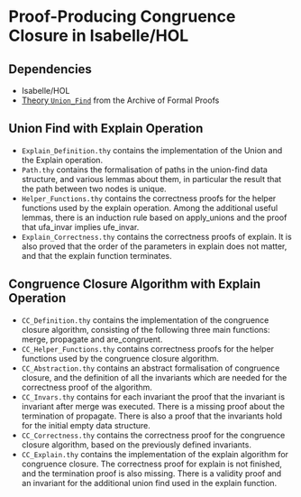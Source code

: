 # Proof-Producing Congruence Closure in Isabelle/HOL

## Dependencies

- Isabelle/HOL
- [Theory `Union_Find`](https://www.isa-afp.org/theories/separation_logic_imperative_hol/#Union_Find) 
from the Archive of Formal Proofs

## Union Find with Explain Operation

- `Explain_Definition.thy` contains the implementation of the Union and the Explain operation.
- `Path.thy` contains the formalisation of paths in the union-find data structure, and various 
lemmas about them, in particular the result that the path between two nodes is unique.
- `Helper_Functions.thy` contains the correctness proofs for the helper functions used by the 
explain operation. Among the additional useful lemmas, there is an induction rule based on apply_unions
and the proof that ufa_invar implies ufe_invar.
- `Explain_Correctness.thy` contains the correctness proofs of explain. It is also proved that the order 
of the parameters in explain does not matter, and that the explain function terminates.

## Congruence Closure Algorithm with Explain Operation

- `CC_Definition.thy` contains the implementation of the congruence closure algorithm, consisting of 
the following three main functions: merge, propagate and are_congruent.
- `CC_Helper_Functions.thy` contains correctness proofs for the helper functions used by the 
congruence closure algorithm.
- `CC_Abstraction.thy` contains an abstract formalisation of congruence closure, and the definition
of all the invariants which are needed for the correctness proof of the algorithm.
- `CC_Invars.thy` contains for each invariant the proof that the invariant is invariant
after merge was executed. There is a missing proof about the termination of propagate.
There is also a proof that the invariants hold for the initial empty data structure.
- `CC_Correctness.thy` contains the correctness proof for the congruence closure algorithm, 
based on the previously defined invariants.
- `CC_Explain.thy` contains the implementation of the explain algorithm for congruence closure.
The correctness proof for explain is not finished, and the termination proof is also missing.
There is a validity proof and an invariant for the additional union find used in the explain
function.
